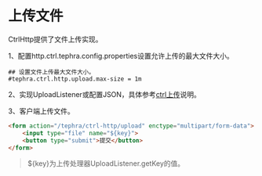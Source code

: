 # 上传文件

CtrlHttp提供了文件上传实现。

1、配置http.ctrl.tephra.config.properties设置允许上传的最大文件大小。
```properties
## 设置文件上传最大文件大小。
#tephra.ctrl.http.upload.max-size = 1m
```

2、实现UploadListener或配置JSON，具体参考[ctrl上传](../../tephra/ctrl/doc/upload.md)说明。

3、客户端上传文件。
```html
<form action="/tephra/ctrl-http/upload" enctype="multipart/form-data">
    <input type="file" name="${key}">
    <button type="submit">提交</button>
</form>
```
> ${key}为上传处理器UploadListener.getKey的值。
